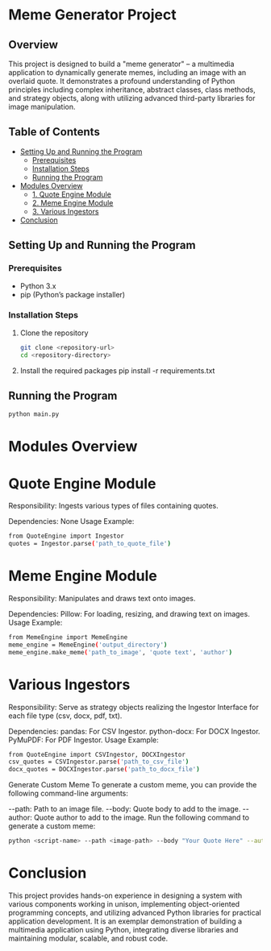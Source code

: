 # Meme Generator Project

## Overview
This project is designed to build a "meme generator" – a multimedia application to dynamically generate memes, including an image with an overlaid quote. It demonstrates a profound understanding of Python principles including complex inheritance, abstract classes, class methods, and strategy objects, along with utilizing advanced third-party libraries for image manipulation.

## Table of Contents
- [Setting Up and Running the Program](#setting-up-and-running-the-program)
  - [Prerequisites](#prerequisites)
  - [Installation Steps](#installation-steps)
  - [Running the Program](#running-the-program)
- [Modules Overview](#modules-overview)
  - [1. Quote Engine Module](#1-quote-engine-module)
  - [2. Meme Engine Module](#2-meme-engine-module)
  - [3. Various Ingestors](#3-various-ingestors)
- [Conclusion](#conclusion)

## Setting Up and Running the Program

### Prerequisites
- Python 3.x
- pip (Python’s package installer)

### Installation Steps
1. Clone the repository
   ```sh
   git clone <repository-url>
   cd <repository-directory>

2. Install the required packages
    pip install -r requirements.txt

## Running the Program
   ```sh
   python main.py
   ```

# Modules Overview

# Quote Engine Module
Responsibility: Ingests various types of files containing quotes.

Dependencies: None
Usage Example:
```sh
from QuoteEngine import Ingestor
quotes = Ingestor.parse('path_to_quote_file')
```

# Meme Engine Module
Responsibility: Manipulates and draws text onto images.

Dependencies:
Pillow: For loading, resizing, and drawing text on images.
Usage Example:
```sh
from MemeEngine import MemeEngine
meme_engine = MemeEngine('output_directory')
meme_engine.make_meme('path_to_image', 'quote text', 'author')
```

# Various Ingestors
Responsibility: Serve as strategy objects realizing the Ingestor Interface for each file type (csv, docx, pdf, txt).

Dependencies:
pandas: For CSV Ingestor.
python-docx: For DOCX Ingestor.
PyMuPDF: For PDF Ingestor.
Usage Example:
```sh
from QuoteEngine import CSVIngestor, DOCXIngestor
csv_quotes = CSVIngestor.parse('path_to_csv_file')
docx_quotes = DOCXIngestor.parse('path_to_docx_file')
```

Generate Custom Meme
To generate a custom meme, you can provide the following command-line arguments:

--path: Path to an image file.
--body: Quote body to add to the image.
--author: Quote author to add to the image.
Run the following command to generate a custom meme:

```sh
python <script-name> --path <image-path> --body "Your Quote Here" --author "Author Name"
```

# Conclusion
This project provides hands-on experience in designing a system with various components working in unison, implementing object-oriented programming concepts, and utilizing advanced Python libraries for practical application development. It is an exemplar demonstration of building a multimedia application using Python, integrating diverse libraries and maintaining modular, scalable, and robust code.